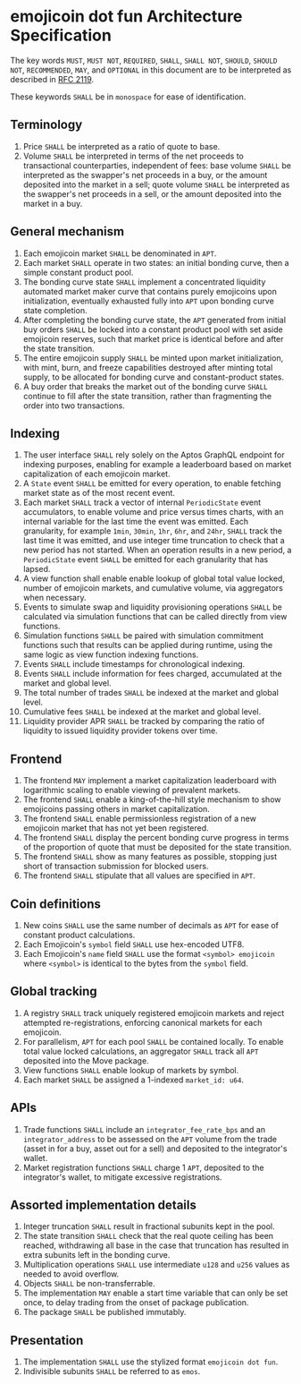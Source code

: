 # emojicoin dot fun Architecture Specification

The key words `MUST`, `MUST NOT`, `REQUIRED`, `SHALL`, `SHALL NOT`, `SHOULD`,
`SHOULD NOT`, `RECOMMENDED`,  `MAY`, and `OPTIONAL` in this document are to be
interpreted as described in [RFC 2119].

These keywords `SHALL` be in `monospace` for ease of identification.

## Terminology

1. Price `SHALL` be interpreted as a ratio of quote to base.
1. Volume `SHALL` be interpreted in terms of the net proceeds to transactional
   counterparties, independent of fees: base volume `SHALL` be interpreted as
   the swapper's net proceeds in a buy, or the amount deposited into the market
   in a sell; quote volume `SHALL` be interpreted as the swapper's net proceeds
   in a sell, or the amount deposited into the market in a buy.

## General mechanism

1. Each emojicoin market `SHALL` be denominated in `APT`.
1. Each market `SHALL` operate in two states: an initial bonding curve, then a
   simple constant product pool.
1. The bonding curve state `SHALL` implement a concentrated liquidity automated
   market maker curve that contains purely emojicoins upon initialization,
   eventually exhausted fully into `APT` upon bonding curve state completion.
1. After completing the bonding curve state, the `APT` generated from initial
   buy orders `SHALL` be locked into a constant product pool with set aside
   emojicoin reserves, such that market price is identical before and after the
   state transition.
1. The entire emojicoin supply `SHALL` be minted upon market initialization,
   with mint, burn, and freeze capabilities destroyed after minting total
   supply, to be allocated for bonding curve and constant-product states.
1. A buy order that breaks the market out of the bonding curve `SHALL` continue
   to fill after the state transition, rather than fragmenting the order into
   two transactions.

## Indexing

1. The user interface `SHALL` rely solely on the Aptos GraphQL endpoint for
   indexing purposes, enabling for example a leaderboard based on market
   capitalization of each emojicoin market.
1. A `State` event `SHALL` be emitted for every operation, to enable fetching
   market state as of the most recent event.
1. Each market `SHALL` track a vector of internal `PeriodicState` event
   accumulators, to enable volume and price versus times charts, with an
   internal variable for the last time the event was emitted. Each granularity,
   for example `1min`, `30min`, `1hr`, `6hr`, and `24hr`, `SHALL` track the last
   time it was emitted, and use integer time truncation to check that a new
   period has not started. When an operation results in a new period, a
   `PeriodicState` event `SHALL` be emitted for each granularity that has
   lapsed.
1. A view function shall enable enable lookup of global total value locked,
   number of emojicoin markets, and cumulative volume, via aggregators when
   necessary.
1. Events to simulate swap and liquidity provisioning operations `SHALL` be
   calculated via simulation functions that can be called directly from view
   functions.
1. Simulation functions `SHALL` be paired with simulation commitment functions
   such that results can be applied during runtime, using the same logic as
   view function indexing functions.
1. Events `SHALL` include timestamps for chronological indexing.
1. Events `SHALL` include information for fees charged, accumulated at the
   market and global level.
1. The total number of trades `SHALL` be indexed at the market and global level.
1. Cumulative fees `SHALL` be indexed at the market and global level.
1. Liquidity provider APR `SHALL` be tracked by comparing the ratio of liquidity
   to issued liquidity provider tokens over time.

## Frontend

1. The frontend `MAY` implement a market capitalization leaderboard with
   logarithmic scaling to enable viewing of prevalent markets.
1. The frontend `SHALL` enable a king-of-the-hill style mechanism to show
   emojicoins passing others in market capitalization.
1. The frontend `SHALL` enable permissionless registration of a new emojicoin
   market that has not yet been registered.
1. The frontend `SHALL` display the percent bonding curve progress in terms of
   the proportion of quote that must be deposited for the state transition.
1. The frontend `SHALL` show as many features as possible, stopping just short
   of transaction submission for blocked users.
1. The frontend `SHALL` stipulate that all values are specified in `APT`.

## Coin definitions

1. New coins `SHALL` use the same number of decimals as `APT` for ease of
   constant product calculations.
1. Each Emojicoin's `symbol` field `SHALL` use hex-encoded UTF8.
1. Each Emojicoin's `name` field `SHALL` use the format `<symbol> emojicoin`
   where `<symbol>` is identical to the bytes from the `symbol` field.

## Global tracking

1. A registry `SHALL` track uniquely registered emojicoin markets and reject
   attempted re-registrations, enforcing canonical markets for each emojicoin.
1. For parallelism, `APT` for each pool `SHALL` be contained locally. To enable
   total value locked calculations, an aggregator `SHALL` track all `APT`
   deposited into the Move package.
1. View functions `SHALL` enable lookup of markets by symbol.
1. Each market `SHALL` be assigned a 1-indexed `market_id: u64`.

## APIs

1. Trade functions `SHALL` include an `integrator_fee_rate_bps` and an
   `integrator_address` to be assessed on the `APT` volume from the trade (asset
   in for a buy, asset out for a sell) and deposited to the integrator's wallet.
1. Market registration functions `SHALL` charge 1 `APT`, deposited to the
   integrator's wallet, to mitigate excessive registrations.

## Assorted implementation details

1. Integer truncation `SHALL` result in fractional subunits kept in the pool.
1. The state transition `SHALL` check that the real quote ceiling has been
   reached, withdrawing all base in the case that truncation has resulted in
   extra subunits left in the bonding curve.
1. Multiplication operations `SHALL` use intermediate `u128` and `u256` values
   as needed to avoid overflow.
1. Objects `SHALL` be non-transferrable.
1. The implementation `MAY` enable a start time variable that can only be set
   once, to delay trading from the onset of package publication.
1. The package `SHALL` be published immutably.

## Presentation

1. The implementation `SHALL` use the stylized format `emojicoin dot fun`.
1. Indivisible subunits `SHALL` be referred to as `emos`.

[rfc 2119]: https://www.ietf.org/rfc/rfc2119.txt
